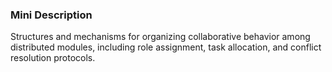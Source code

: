 ### Mini Description

Structures and mechanisms for organizing collaborative behavior among distributed modules, including role assignment, task allocation, and conflict resolution protocols.

